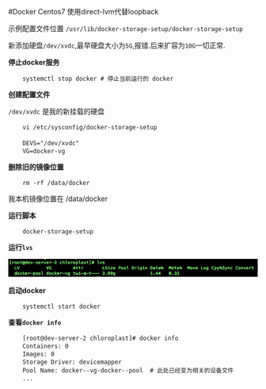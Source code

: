 #Docker Centos7 使用direct-lvm代替loopback

示例配置文件位置 `/usr/lib/docker-storage-setup/docker-storage-setup`

新添加硬盘`/dev/xvdc`,最早硬盘大小为`5G`,报错.后来扩容为`10G`一切正常.

**停止docker服务**

		systemctl stop docker # 停止当前运行的 docker
		
**创建配置文件**

`/dev/xvdc` 是我的新挂载的硬盘

		vi /etc/sysconfig/docker-storage-setup 
		
		DEVS="/dev/xvdc"
		VG=docker-vg
		
**删除旧的镜像位置**

		rm -rf /data/docker
		
我本机镜像位置在 /data/docker
		
**运行脚本**

		docker-storage-setup
		
**运行`lvs`**

![lvs](./img/01.png "lvs")

**启动docker**

		systemctl start docker
		
**查看`docker info`**

		[root@dev-server-2 chloroplast]# docker info
		Containers: 0
		Images: 0
		Storage Driver: devicemapper
 		Pool Name: docker--vg-docker--pool  # 此处已经变为相关的设备文件
 		...



